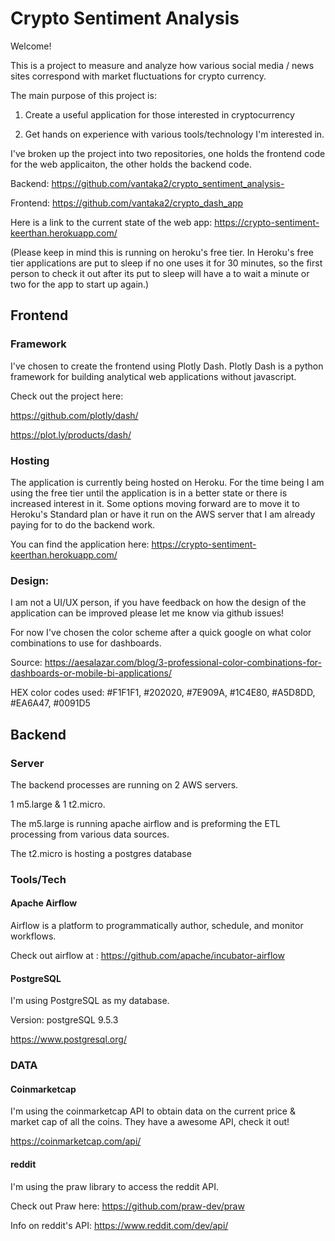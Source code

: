 # Crypto Sentiment Analysis 

Welcome! 

This is a project to measure and analyze how various social media / news sites correspond with market fluctuations for crypto currency.

The main purpose of this project is:

1) Create a useful application for those interested in cryptocurrency

2) Get hands on experience with various tools/technology I'm interested in.

I've broken up the project into two repositories, one holds the frontend code for the web applicaiton, the other holds the backend code. 

Backend: https://github.com/vantaka2/crypto_sentiment_analysis-

Frontend: https://github.com/vantaka2/crypto_dash_app

Here is a link to the current state of the web app: 
https://crypto-sentiment-keerthan.herokuapp.com/ 

(Please keep in mind this is running on heroku's free tier. In Heroku's free tier applications are put to sleep if no one uses it for 30 minutes, so the first person to check it out after its put to sleep will have a to wait a minute or two for the app to start up again.)

## Frontend

### Framework

I've chosen to create the frontend using Plotly Dash. Plotly Dash is a python framework for building analytical web applications without javascript. 

Check out the project here: 

https://github.com/plotly/dash/

https://plot.ly/products/dash/

### Hosting

The application is currently being hosted on Heroku. For the time being I am using the free tier until the application is in a better state or there is increased interest in it. Some options moving forward are to move it to Heroku's Standard plan or have it run on the AWS server that I am already paying for to do the backend work.  

You can find the application here: 
https://crypto-sentiment-keerthan.herokuapp.com/ 

### Design: 

I am not a UI/UX person, if you have feedback on how the design of the application can be improved please let me know via github issues!

For now I've chosen the color scheme after a quick google on what color combinations to use for dashboards. 

Source: https://aesalazar.com/blog/3-professional-color-combinations-for-dashboards-or-mobile-bi-applications/

HEX color codes used: #F1F1F1, #202020, #7E909A, #1C4E80, #A5D8DD, #EA6A47, #0091D5

## Backend

### Server 

The backend processes are running on 2 AWS servers. 

1 m5.large & 1 t2.micro. 

The m5.large is running apache airflow and is preforming the ETL processing from various data sources. 

The t2.micro is hosting a postgres database

### Tools/Tech

#### Apache Airflow

Airflow is a platform to programmatically author, schedule, and monitor workflows. 

Check out airflow at : https://github.com/apache/incubator-airflow

#### PostgreSQL

I'm using PostgreSQL as my database. 

Version: postgreSQL 9.5.3 

https://www.postgresql.org/

### DATA

#### Coinmarketcap

I'm using the coinmarketcap API to obtain data on the current price & market cap of all the coins. They have a awesome API, check it out! 

https://coinmarketcap.com/api/

#### reddit

I'm using the praw library to access the reddit API. 

Check out Praw here: https://github.com/praw-dev/praw

Info on reddit's API: https://www.reddit.com/dev/api/

